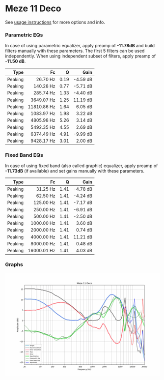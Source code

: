 # Meze 11 Deco
See [usage instructions](https://github.com/jaakkopasanen/AutoEq#usage) for more options and info.

### Parametric EQs
In case of using parametric equalizer, apply preamp of **-11.78dB** and build filters manually
with these parameters. The first 5 filters can be used independently.
When using independent subset of filters, apply preamp of **-11.50 dB**.

| Type    | Fc          |    Q | Gain     |
|--------:|------------:|-----:|---------:|
| Peaking | 26.70 Hz    | 0.19 | -4.59 dB |
| Peaking | 140.28 Hz   | 0.77 | -5.71 dB |
| Peaking | 285.74 Hz   | 1.33 | -4.40 dB |
| Peaking | 3649.07 Hz  | 1.25 | 11.19 dB |
| Peaking | 11810.86 Hz | 1.64 | 6.05 dB  |
| Peaking | 1083.97 Hz  | 1.98 | 3.22 dB  |
| Peaking | 4805.98 Hz  | 5.26 | 3.14 dB  |
| Peaking | 5492.35 Hz  | 4.55 | 2.69 dB  |
| Peaking | 6374.49 Hz  | 4.91 | -9.99 dB |
| Peaking | 9428.17 Hz  | 3.01 | 2.00 dB  |

### Fixed Band EQs
In case of using fixed band (also called graphic) equalizer, apply preamp of **-11.73dB**
(if available) and set gains manually with these parameters.

| Type    | Fc          |    Q | Gain     |
|--------:|------------:|-----:|---------:|
| Peaking | 31.25 Hz    | 1.41 | -4.78 dB |
| Peaking | 62.50 Hz    | 1.41 | -4.24 dB |
| Peaking | 125.00 Hz   | 1.41 | -7.17 dB |
| Peaking | 250.00 Hz   | 1.41 | -6.91 dB |
| Peaking | 500.00 Hz   | 1.41 | -2.50 dB |
| Peaking | 1000.00 Hz  | 1.41 | 3.60 dB  |
| Peaking | 2000.00 Hz  | 1.41 | 0.74 dB  |
| Peaking | 4000.00 Hz  | 1.41 | 11.21 dB |
| Peaking | 8000.00 Hz  | 1.41 | 0.48 dB  |
| Peaking | 16000.01 Hz | 1.41 | 4.03 dB  |

### Graphs
![](./Meze%2011%20Deco.png)